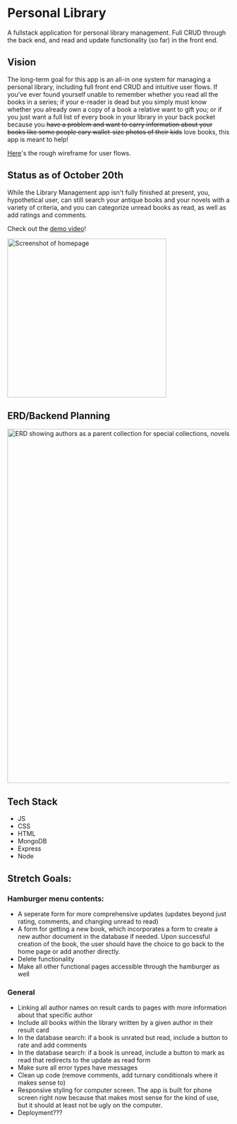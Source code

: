 # Personal Library
A fullstack application for personal library management. Full CRUD through the back end, and read and update functionality (so far) in the front end.
## Vision
The long-term goal for this app is an all-in one system for managing a personal library, including full front end CRUD and intuitive user flows. If you've ever found yourself unable to remember whether you read all the books in a series; if your e-reader is dead but you simply must know whether you already own a copy of a book a relative want to gift you; or if you just want a full list of every book in your library in your back pocket because you ~~have a problem and want to carry information about your books like some people cary wallet-size photos of their kids~~ love books, this app is meant to help!

[Here](https://app.diagrams.net/#G1SZsPjMf_hK2G27OZyC_7a-4iw9ece2qr)'s the rough wireframe for user flows.

## Status as of October 20th
While the Library Management app isn't fully finished at present, you, hypothetical user, can still search your antique books and your novels with a variety of criteria, and you can categorize unread books as read, as well as add ratings and comments.

Check out the [demo video](https://drive.google.com/file/d/1OgI3lM5diENGOzimUn5YB2AlpK0UrBeu/view?usp=sharing)!

<img width="360" alt="Screenshot of homepage" src="https://github.com/rhysrfrazier/PersonalLibrary/assets/140181425/892169ef-0ad5-4bc9-ba03-e1728fd535f4">

## ERD/Backend Planning
<img width="802" alt="ERD showing authors as a parent collection for special collections, novels, and academic books" src="https://github.com/rhysrfrazier/PersonalLibrary/assets/140181425/956cec99-b7d2-4b56-a84f-b7d4da4f62a5">

## Tech Stack
- JS
- CSS
- HTML
- MongoDB
- Express
- Node

## Stretch Goals:
### Hamburger menu contents:
* A seperate form for more comprehensive updates (updates beyond just rating, comments, and changing unread to read)
* A form for getting a new book, which incorporates a form to create a new author document in the database if needed. Upon successful creation of the book, the user should have the choice to go back to the home page or add another directly.
* Delete functionality
* Make all other functional pages accessible through the hamburger as well
### General
* Linking all author names on result cards to pages with more information about that specific author
* Include all books within the library written by a given author in their result card
* In the database search: if a book is unrated but read, include a button to rate and add comments
* In the database search: if a book is unread, include a button to mark as read that redirects to the update as read form
* Make sure all error types have messages
* Clean up code (remove comments, add turnary conditionals where it makes sense to)
* Responsive styling for computer screen. The app is built for phone screen right now because that makes most sense for the kind of use, but it should at least not be ugly on the computer.
* Deployment???
  


